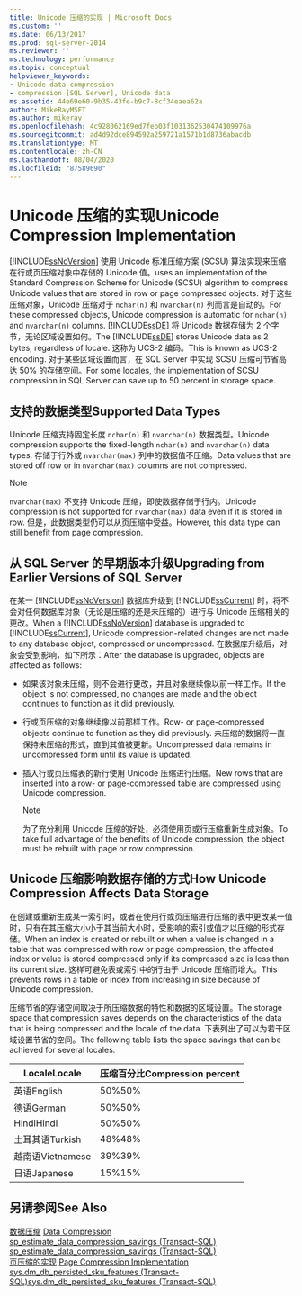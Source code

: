 ```yaml
---
title: Unicode 压缩的实现 | Microsoft Docs
ms.custom: ''
ms.date: 06/13/2017
ms.prod: sql-server-2014
ms.reviewer: ''
ms.technology: performance
ms.topic: conceptual
helpviewer_keywords:
- Unicode data compression
- compression [SQL Server], Unicode data
ms.assetid: 44e69e60-9b35-43fe-b9c7-8cf34eaea62a
author: MikeRayMSFT
ms.author: mikeray
ms.openlocfilehash: 4c928062169ed7feb03f1031362530474109976a
ms.sourcegitcommit: ad4d92dce894592a259721a1571b1d8736abacdb
ms.translationtype: MT
ms.contentlocale: zh-CN
ms.lasthandoff: 08/04/2020
ms.locfileid: "87589690"
---
```

# <a name="unicode-compression-implementation"></a><span data-ttu-id="58d4c-102">Unicode 压缩的实现</span><span class="sxs-lookup"><span data-stu-id="58d4c-102">Unicode Compression Implementation</span></span>
  [!INCLUDE[ssNoVersion](../../includes/ssnoversion-md.md)] <span data-ttu-id="58d4c-103">使用 Unicode 标准压缩方案 (SCSU) 算法实现来压缩在行或页压缩对象中存储的 Unicode 值。</span><span class="sxs-lookup"><span data-stu-id="58d4c-103">uses an implementation of the Standard Compression Scheme for Unicode (SCSU) algorithm to compress Unicode values that are stored in row or page compressed objects.</span></span> <span data-ttu-id="58d4c-104">对于这些压缩对象，Unicode 压缩对于 `nchar(n)` 和 `nvarchar(n)` 列而言是自动的。</span><span class="sxs-lookup"><span data-stu-id="58d4c-104">For these compressed objects, Unicode compression is automatic for `nchar(n)` and `nvarchar(n)` columns.</span></span> <span data-ttu-id="58d4c-105">[!INCLUDE[ssDE](../../includes/ssde-md.md)] 将 Unicode 数据存储为 2 个字节，无论区域设置如何。</span><span class="sxs-lookup"><span data-stu-id="58d4c-105">The [!INCLUDE[ssDE](../../includes/ssde-md.md)] stores Unicode data as 2 bytes, regardless of locale.</span></span> <span data-ttu-id="58d4c-106">这称为 UCS-2 编码。</span><span class="sxs-lookup"><span data-stu-id="58d4c-106">This is known as UCS-2 encoding.</span></span> <span data-ttu-id="58d4c-107">对于某些区域设置而言，在 SQL Server 中实现 SCSU 压缩可节省高达 50% 的存储空间。</span><span class="sxs-lookup"><span data-stu-id="58d4c-107">For some locales, the implementation of SCSU compression in SQL Server can save up to 50 percent in storage space.</span></span>  
  
## <a name="supported-data-types"></a><span data-ttu-id="58d4c-108">支持的数据类型</span><span class="sxs-lookup"><span data-stu-id="58d4c-108">Supported Data Types</span></span>  
 <span data-ttu-id="58d4c-109">Unicode 压缩支持固定长度 `nchar(n)` 和 `nvarchar(n)` 数据类型。</span><span class="sxs-lookup"><span data-stu-id="58d4c-109">Unicode compression supports the fixed-length `nchar(n)` and `nvarchar(n)` data types.</span></span> <span data-ttu-id="58d4c-110">存储于行外或 `nvarchar(max)` 列中的数据值不压缩。</span><span class="sxs-lookup"><span data-stu-id="58d4c-110">Data values that are stored off row or in `nvarchar(max)` columns are not compressed.</span></span>  
  
> [!NOTE]  
>  <span data-ttu-id="58d4c-111">`nvarchar(max)` 不支持 Unicode 压缩，即使数据存储于行内。</span><span class="sxs-lookup"><span data-stu-id="58d4c-111">Unicode compression is not supported for `nvarchar(max)` data even if it is stored in row.</span></span> <span data-ttu-id="58d4c-112">但是，此数据类型仍可以从页压缩中受益。</span><span class="sxs-lookup"><span data-stu-id="58d4c-112">However, this data type can still benefit from page compression.</span></span>  
  
## <a name="upgrading-from-earlier-versions-of-sql-server"></a><span data-ttu-id="58d4c-113">从 SQL Server 的早期版本升级</span><span class="sxs-lookup"><span data-stu-id="58d4c-113">Upgrading from Earlier Versions of SQL Server</span></span>  
 <span data-ttu-id="58d4c-114">在某一 [!INCLUDE[ssNoVersion](../../includes/ssnoversion-md.md)] 数据库升级到 [!INCLUDE[ssCurrent](../../includes/sscurrent-md.md)] 时，将不会对任何数据库对象（无论是压缩的还是未压缩的）进行与 Unicode 压缩相关的更改。</span><span class="sxs-lookup"><span data-stu-id="58d4c-114">When a [!INCLUDE[ssNoVersion](../../includes/ssnoversion-md.md)] database is upgraded to [!INCLUDE[ssCurrent](../../includes/sscurrent-md.md)], Unicode compression-related changes are not made to any database object, compressed or uncompressed.</span></span> <span data-ttu-id="58d4c-115">在数据库升级后，对象会受到影响，如下所示：</span><span class="sxs-lookup"><span data-stu-id="58d4c-115">After the database is upgraded, objects are affected as follows:</span></span>  
  
-   <span data-ttu-id="58d4c-116">如果该对象未压缩，则不会进行更改，并且对象继续像以前一样工作。</span><span class="sxs-lookup"><span data-stu-id="58d4c-116">If the object is not compressed, no changes are made and the object continues to function as it did previously.</span></span>  
  
-   <span data-ttu-id="58d4c-117">行或页压缩的对象继续像以前那样工作。</span><span class="sxs-lookup"><span data-stu-id="58d4c-117">Row- or page-compressed objects continue to function as they did previously.</span></span> <span data-ttu-id="58d4c-118">未压缩的数据将一直保持未压缩的形式，直到其值被更新。</span><span class="sxs-lookup"><span data-stu-id="58d4c-118">Uncompressed data remains in uncompressed form until its value is updated.</span></span>  
  
-   <span data-ttu-id="58d4c-119">插入行或页压缩表的新行使用 Unicode 压缩进行压缩。</span><span class="sxs-lookup"><span data-stu-id="58d4c-119">New rows that are inserted into a row- or page-compressed table are compressed using Unicode compression.</span></span>  
  
    > [!NOTE]  
    >  <span data-ttu-id="58d4c-120">为了充分利用 Unicode 压缩的好处，必须使用页或行压缩重新生成对象。</span><span class="sxs-lookup"><span data-stu-id="58d4c-120">To take full advantage of the benefits of Unicode compression, the object must be rebuilt with page or row compression.</span></span>  
  
## <a name="how-unicode-compression-affects-data-storage"></a><span data-ttu-id="58d4c-121">Unicode 压缩影响数据存储的方式</span><span class="sxs-lookup"><span data-stu-id="58d4c-121">How Unicode Compression Affects Data Storage</span></span>  
 <span data-ttu-id="58d4c-122">在创建或重新生成某一索引时，或者在使用行或页压缩进行压缩的表中更改某一值时，只有在其压缩大小小于其当前大小时，受影响的索引或值才以压缩的形式存储。</span><span class="sxs-lookup"><span data-stu-id="58d4c-122">When an index is created or rebuilt or when a value is changed in a table that was compressed with row or page compression, the affected index or value is stored compressed only if its compressed size is less than its current size.</span></span> <span data-ttu-id="58d4c-123">这样可避免表或索引中的行由于 Unicode 压缩而增大。</span><span class="sxs-lookup"><span data-stu-id="58d4c-123">This prevents rows in a table or index from increasing in size because of Unicode compression.</span></span>  
  
 <span data-ttu-id="58d4c-124">压缩节省的存储空间取决于所压缩数据的特性和数据的区域设置。</span><span class="sxs-lookup"><span data-stu-id="58d4c-124">The storage space that compression saves depends on the characteristics of the data that is being compressed and the locale of the data.</span></span> <span data-ttu-id="58d4c-125">下表列出了可以为若干区域设置节省的空间。</span><span class="sxs-lookup"><span data-stu-id="58d4c-125">The following table lists the space savings that can be achieved for several locales.</span></span>  
  
|<span data-ttu-id="58d4c-126">Locale</span><span class="sxs-lookup"><span data-stu-id="58d4c-126">Locale</span></span>|<span data-ttu-id="58d4c-127">压缩百分比</span><span class="sxs-lookup"><span data-stu-id="58d4c-127">Compression percent</span></span>|  
|------------|-------------------------|  
|<span data-ttu-id="58d4c-128">英语</span><span class="sxs-lookup"><span data-stu-id="58d4c-128">English</span></span>|<span data-ttu-id="58d4c-129">50%</span><span class="sxs-lookup"><span data-stu-id="58d4c-129">50%</span></span>|  
|<span data-ttu-id="58d4c-130">德语</span><span class="sxs-lookup"><span data-stu-id="58d4c-130">German</span></span>|<span data-ttu-id="58d4c-131">50%</span><span class="sxs-lookup"><span data-stu-id="58d4c-131">50%</span></span>|  
|<span data-ttu-id="58d4c-132">Hindi</span><span class="sxs-lookup"><span data-stu-id="58d4c-132">Hindi</span></span>|<span data-ttu-id="58d4c-133">50%</span><span class="sxs-lookup"><span data-stu-id="58d4c-133">50%</span></span>|  
|<span data-ttu-id="58d4c-134">土耳其语</span><span class="sxs-lookup"><span data-stu-id="58d4c-134">Turkish</span></span>|<span data-ttu-id="58d4c-135">48%</span><span class="sxs-lookup"><span data-stu-id="58d4c-135">48%</span></span>|  
|<span data-ttu-id="58d4c-136">越南语</span><span class="sxs-lookup"><span data-stu-id="58d4c-136">Vietnamese</span></span>|<span data-ttu-id="58d4c-137">39%</span><span class="sxs-lookup"><span data-stu-id="58d4c-137">39%</span></span>|  
|<span data-ttu-id="58d4c-138">日语</span><span class="sxs-lookup"><span data-stu-id="58d4c-138">Japanese</span></span>|<span data-ttu-id="58d4c-139">15%</span><span class="sxs-lookup"><span data-stu-id="58d4c-139">15%</span></span>|  
  
## <a name="see-also"></a><span data-ttu-id="58d4c-140">另请参阅</span><span class="sxs-lookup"><span data-stu-id="58d4c-140">See Also</span></span>  
 <span data-ttu-id="58d4c-141">[数据压缩](data-compression.md) </span><span class="sxs-lookup"><span data-stu-id="58d4c-141">[Data Compression](data-compression.md) </span></span>  
 <span data-ttu-id="58d4c-142">[sp_estimate_data_compression_savings (Transact-SQL)](/sql/relational-databases/system-stored-procedures/sp-estimate-data-compression-savings-transact-sql) </span><span class="sxs-lookup"><span data-stu-id="58d4c-142">[sp_estimate_data_compression_savings &#40;Transact-SQL&#41;](/sql/relational-databases/system-stored-procedures/sp-estimate-data-compression-savings-transact-sql) </span></span>  
 <span data-ttu-id="58d4c-143">[页压缩的实现](page-compression-implementation.md) </span><span class="sxs-lookup"><span data-stu-id="58d4c-143">[Page Compression Implementation](page-compression-implementation.md) </span></span>  
 [<span data-ttu-id="58d4c-144">sys.dm_db_persisted_sku_features (Transact-SQL)</span><span class="sxs-lookup"><span data-stu-id="58d4c-144">sys.dm_db_persisted_sku_features &#40;Transact-SQL&#41;</span></span>](/sql/relational-databases/system-dynamic-management-views/sys-dm-db-persisted-sku-features-transact-sql)  
  
  
